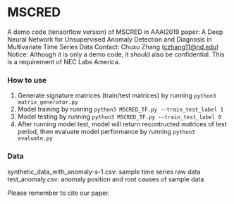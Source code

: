 # MSCRED

A demo code (tensorflow version) of MSCRED in AAAI2019 paper: A Deep Neural Network for Unsupervised Anomaly Detection and Diagnosis in Multivariate Time Series Data 
Contact: Chuxu Zhang (czhang11@nd.edu)
Notice: Although it is only a demo code, it should also be confidential. 
This is a requirement of NEC Labs America. 

### How to use
1. Generate signature matrices (train/test matrices) by running `python3 matrix_generator.py`
2. Model training by running `python3 MSCRED_TF.py --train_test_label 1`
3. Model testing by running `python3 MSCRED_TF.py --train_test_label 0`
4. After running model test, model will return recontructed matrices of test period, then evaluate model performance by running `python3 evaluate.py`

### Data
synthetic_data_with_anomaly-s-1.csv: sample time series raw data
test_anomaly.csv: anomaly position and root causes of sample data

Please remember to cite our paper. 
